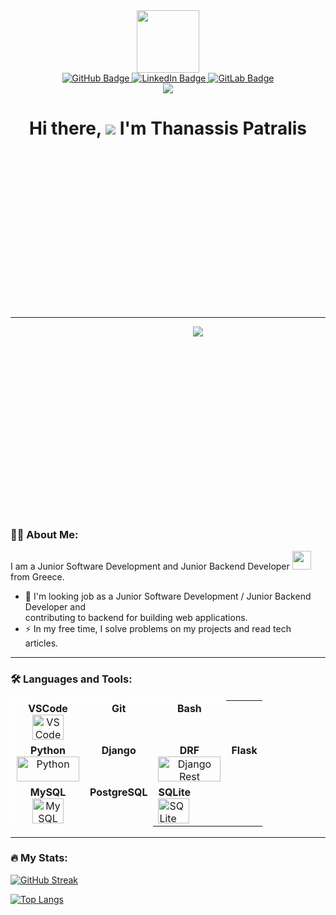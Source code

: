 <link rel="stylesheet" type='text/css' href="https://cdn.jsdelivr.net/gh/devicons/devicon@v2.14.0/devicon.min.css" />

<div style="text-align: center;">
   <img src="https://media2.giphy.com/media/bGgsc5mWoryfgKBx1u/giphy.gif" width="100" />

   <div style="text-align: center;">
       <a href="https://github.com/sakispat/">
           <img src="https://img.shields.io/badge/GitHub-black?style=for-the-badge&logo=github&logoColor=white" alt="GitHub Badge" />
       </a>
       <a href="https://www.linkedin.com/in/thanassis-patralis-620b61192/">
           <img src="https://img.shields.io/badge/LinkedIn-blue?style=for-the-badge&logo=linkedin&logoColor=white" alt="LinkedIn Badge" />
       </a>
       <a href="https://gitlab.com/sakispat/">
           <img src="https://img.shields.io/badge/GitLab-red?style=for-the-badge&logo=gitlab&logoColor=white" alt="GitLab Badge" />
       </a>
   </div>

   <img src="https://komarev.com/ghpvc/?username=sakispat&style=flat-square&color=blue" />
   <h1 style="text-align: center; height: 300px;">
       Hi there, <img src="https://media.giphy.com/media/hvRJCLFzcasrR4ia7z/giphy.gif" /> I'm Thanassis Patralis
   </h1>
</div>

---

<div style="text-align: center; width: 600px; height: 300px;">
    <img src="https://media.giphy.com/media/dWesBcTLavkZuG35MI/giphy.gif" />
</div>

### :woman_technologist: About Me:
I am a Junior Software Development and Junior Backend Developer <img src="https://media1.giphy.com/media/RJVw6tIfb2dIwTHFb0/giphy.gif" width="30" /> from Greece.

- :telescope: I'm looking job as a Junior Software Development / Junior Backend Developer and <br />contributing to backend for building web applications.
- :zap: In my free time, I solve problems on my projects and read tech articles.

---

### :hammer_and_wrench: Languages and Tools:
<table style="border: 1px solid #fff; border-collapse: collapse; width: 500px;">
    <tbody>
        <tr style="vertical-align: top;">
            <td style="border: 1px solid #fff; border-collapse: collapse; width: 70px;  text-align: center;">
                <span><strong>VSCode</strong></span><br>
                <img src="https://cdn.jsdelivr.net/gh/devicons/devicon@latest/icons/vscode/vscode-original.svg" title="VSCode" alt="VSCode" width="50" height="40" />
            </td>
            <td style="border: 1px solid #fff; border-collapse: collapse; width: 70px;  text-align: center;">
                <span><strong>Git</strong></span><br>
                <i class="devicon-git-plain colored" style="font-size: 50px;"></i>
            </td>
            <td style="border: 1px solid #fff; border-collapse: collapse; width: 70px;  text-align: center;">
                <span><strong>Bash</strong></span><br>
                <i class="devicon-bash-plain" style="font-size: 50px;"></i>
            </td>
        </tr>
        <tr style="vertical-align: top;">
            <td style="border: 1px solid #fff; border-collapse: collapse; width: 70px;  text-align: center;">
                <span><strong>Python</strong></span>
                <img src="https://cdn.jsdelivr.net/gh/devicons/devicon@latest/icons/python/python-original.svg" title="Python" alt="Python" width="100" height="40" />
            </td>
            <td style="border: 1px solid #fff; border-collapse: collapse; width: 70px;  text-align: center;">
                <span><strong>Django</strong></span><br>
                <i class="devicon-django-plain" style="font-size: 50px;"></i>
            </td>
            <td style="border: 1px solid #fff; border-collapse: collapse; width: 70px;  text-align: center;">
                <span><strong>DRF</strong></span>
                <img src="https://cdn.jsdelivr.net/gh/devicons/devicon@latest/icons/djangorest/djangorest-line.svg" title="Django Rest Framework" alt="Django Rest Framework" width="100" height="40"  />
            </td>
            <td style="border: 1px solid #fff; border-collapse: collapse;">
                <span><strong>Flask</strong></span><br>
                <i class="devicon-flask-original" style="font-size: 50px;"></i>
            </td>
        </tr>
        <tr style="vertical-align: top;">
            <td style="border: 1px solid #fff; border-collapse: collapse; width: 70px;  text-align: center;">
                <span><strong>MySQL</strong></span><br>
                <img src="https://cdn.jsdelivr.net/gh/devicons/devicon@latest/icons/mysql/mysql-original.svg" title="MySQL" alt="MySQL" width="50" height="40" />
            </td>
            <td style="border: 1px solid #fff; border-collapse: collapse; width: 70px;  text-align: center;">
                <span><strong>PostgreSQL</strong></span><br>
                <i class="devicon-postgresql-plain colored" style="font-size: 50px"></i>
            </td>
            <td>
                <span><strong>SQLite</strong></span><br>
                <img src="https://cdn.jsdelivr.net/gh/devicons/devicon@latest/icons/sqlite/sqlite-original.svg" title="SQLite" alt="SQLite" width="50" height="40" />
            </td>
        </tr>
  </tbody>
</table>

---

### :fire: My Stats:
[![GitHub Streak](https://streak-stats.demolab.com?user=sakispat&theme=dark&hide_border=true&border_radius=5&date_format=j%20M%5B%20Y%5D&mode=weekly&card_width=500&fire=E22929&ring=4EBCE5&currStreakLabel=4ABC4AE2)](https://git.io/streak-stats)

[![Top Langs](https://github-readme-stats.vercel.app/api/top-langs/?username=sakispat&layout=compact&theme=dark)](https://github.com/anuraghazra/github-readme-stats)
